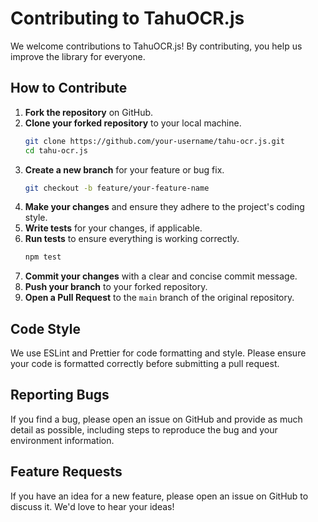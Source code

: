 # Contributing to TahuOCR.js

We welcome contributions to TahuOCR.js! By contributing, you help us improve the library for everyone.

## How to Contribute

1.  **Fork the repository** on GitHub.
2.  **Clone your forked repository** to your local machine.
    ```bash
    git clone https://github.com/your-username/tahu-ocr.js.git
    cd tahu-ocr.js
    ```
3.  **Create a new branch** for your feature or bug fix.
    ```bash
    git checkout -b feature/your-feature-name
    ```
4.  **Make your changes** and ensure they adhere to the project's coding style.
5.  **Write tests** for your changes, if applicable.
6.  **Run tests** to ensure everything is working correctly.
    ```bash
    npm test
    ```
7.  **Commit your changes** with a clear and concise commit message.
8.  **Push your branch** to your forked repository.
9.  **Open a Pull Request** to the `main` branch of the original repository.

## Code Style

We use ESLint and Prettier for code formatting and style. Please ensure your code is formatted correctly before submitting a pull request.

## Reporting Bugs

If you find a bug, please open an issue on GitHub and provide as much detail as possible, including steps to reproduce the bug and your environment information.

## Feature Requests

If you have an idea for a new feature, please open an issue on GitHub to discuss it. We'd love to hear your ideas!
